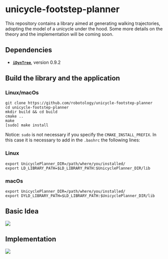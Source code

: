 # unicycle-footstep-planner
This repository contains a library aimed at generating walking trajectories, adopting the model of a unicycle under the hood. Some more details on the theory and the implementation will be coming soon.

## Dependencies

- **[``iDynTree``](https://github.com/robotology/idyntree)**, version 0.9.2

## Build the library and the application
### Linux/macOs
```
git clone https://github.com/robotology/unicycle-footstep-planner
cd unicycle-footstep-planner
mkdir build && cd build
cmake ..
make
[sudo] make install
```
Notice: ``sudo`` is not necessary if you specify the ``CMAKE_INSTALL_PREFIX``. In this case it is necessary to add in the ``.bashrc`` the following lines:
### Linux
```
export UnicyclePlanner_DIR=/path/where/you/installed/
export LD_LIBRARY_PATH=$LD_LIBRARY_PATH:$UnicyclePlanner_DIR/lib
```

### macOs
```
export UnicyclePlanner_DIR=/path/where/you/installed/
export DYLD_LIBRARY_PATH=$LD_LIBRARY_PATH:$UnicyclePlanner_DIR/lib
```
## Basic Idea
<img src="https://user-images.githubusercontent.com/18591940/35742336-68cbf374-083a-11e8-8393-c0a5ea268866.gif">

## Implementation
<img src="https://user-images.githubusercontent.com/18591940/35742348-71071cb2-083a-11e8-97a7-3577d997df8f.gif">

